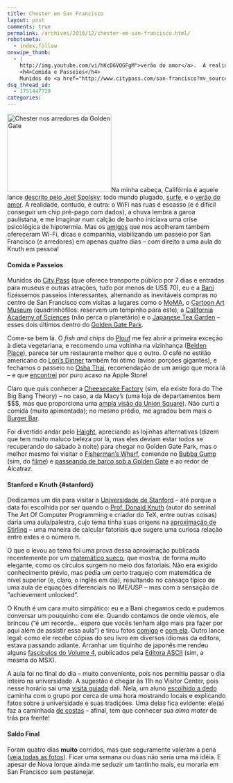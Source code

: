 ```yaml
---
title: Chester em San Francisco
layout: post
comments: true
permalink: /archives/2010/12/chester-em-san-francisco.html/
robotsmeta:
  - index,follow
onswipe_thumb:
  - |
    http://img.youtube.com/vi/hKcD6VQGFgM">verão do amor</a>.  A realidade, contudo, é outra: o WiFi nas ruas é escasso (e é difícil conseguir um chip pré-pago com dados), a chuva lembra a garoa paulistana, e me imaginar num calção de banho iniciava uma crise psicológica de hipotermia. Mas os <a href="http://www.flickr.com/photos/chesterbr/5256927172/in/set-72157625461891837/">amigos</a> que nos acolheram tambem ofereceram Wi-Fi, dicas e companhia, viabilizando um passeio por San Francisco (e arredores) em apenas quatro dias - com direito a uma aula do Knuth em pessoa!<span id="more-5597"></span>
    <h4>Comida e Passeios</h4>
    Munidos do <a href="http://www.citypass.com/san-francisco?mv_source=partnerfusion/0.jpg
dsq_thread_id:
  - 1751447729
categories:
---
```

[<img class="alignright size-full wp-image-5612" title="Chester nos arredores da Golden Gate" src="//chester.me/wp-content/uploads/2010/12/5257083232_4b995aa960_m.jpg" alt="Chester nos arredores da Golden Gate" width="240" height="180" />][1]Na minha cabeça, Califórnia é aquele lance [descrito pelo Joel Spolsky][2]: todo mundo plugado, [surfe][3], e o [verão do amor][4]. A realidade, contudo, é outra: o WiFi nas ruas é escasso (e é difícil conseguir um chip pré-pago com dados), a chuva lembra a garoa paulistana, e me imaginar num calção de banho iniciava uma crise psicológica de hipotermia. Mas os [amigos][5] que nos acolheram tambem ofereceram Wi-Fi, dicas e companhia, viabilizando um passeio por San Francisco (e arredores) em apenas quatro dias &#8211; com direito a uma aula do Knuth em pessoa!<!--more-->

#### Comida e Passeios

Munidos do [City Pass][6] (que oferece transporte público por 7 dias e entradas para museus e outras atrações, tudo por menos de US$ 70), eu e a [Bani][7] fizéssemos passeios interessantes, alternando as inevitáveis compras no centro de San Francisco com visitas a lugares como o [MoMA][8], o [Cartoon Art Museum][9] (quadrinhófilos: reservem um tempinho para este), a [California Academy of Sciences][10] (não perca o planetário) e o [Japanese Tea Garden][11] &#8211; esses dois últimos dentro do [Golden Gate Park][12].

Come-se bem lá. O *fish and chips* do [Plouf][13] me fez abrir a primeira exceção à dieta vegetariana, e recomendo uma voltinha na vizinhança ([Belden Place][14]), parece ter um restaurante melhor que o outro. O café no estilão americano do [Lori&#8217;s Dinner][15] também foi ótimo (aviso: porções gigantes), e fechamos o passeio no [Osha Thai][16], recomendação de um amigo que mora lá &#8211; e que [encontrei][17] por puro acaso na Apple Store!

Claro que quis conhecer a [Cheesecake Factory][18] (sim, ela existe fora do The Big Bang Theory) &#8211; no caso, a da Macy&#8217;s (uma loja de departamentos bem $$$, mas que proporciona uma [ampla visão da Union Square][19]). Não curti a comida (muito apimentada); no mesmo prédio, me agradou bem mais o [Burger Bar][20].

Foi divertido andar pelo [Haight][21], apreciando as lojinhas alternativas (dizem que tem muito maluco beleza por lá, mas eles deviam estar todos se recuperando do sábado à noite) para chegar no Golden Gate Park, mas o melhor mesmo foi visitar o [Fisherman&#8217;s Wharf][22], comendo no [Bubba Gump][23] (sim, do [filme][24]) e [passeando de barco sob a Golden Gate][25] e ao redor de Alcatraz.

#### Stanford e Knuth {#stanford}

Dedicamos um dia para visitar a [Universidade de Stanford][26] &#8211; até porque a data foi escolhida por ser quando o [Prof. Donald Knuth][27] (autor do seminal The Art Of Computer Programming e criador do TeX, entre outras coisas) daria uma aula/palestra, cujo tema tinha suas origens na [aproximação de Stirling][28] &#8211; uma maneira de calcular fatoriais que sugere uma curiosa relação entre estes e o número π.

O que o levou ao tema foi uma prova dessa aproximação publicada recentemente por um [matemático sueco][29], que mostra, de forma muito elegante, como os círculos surgem no meio dos fatoriais. Não era exigido conhecimento prévio, mas pedia um certo traquejo com matemática de nível superior (e, claro, o inglês em dia), resultando no cansaço típico de uma aula de equações diferenciais no IME/USP &#8211; mas com a sensação de &#8220;achievement unlocked&#8221;.

O Knuth é um cara muito simpático: eu e a Bani[][30] chegamos cedo e pudemos conversar um pouquinho com ele. Quando contamos de onde viemos, ele brincou (&#8220;é um recorde&#8230; espero que vocês tenham algo mais pra fazer por aqui além de assistir essa aula&#8221;) e tirou fotos [comigo][31] e [com ela][32]. Outro lance legal: como ele recebe cópias do seu livro em diversos idiomas da editora, estava passando adiante. Arranhar um tiquinho de japonês me rendeu alguns [fascículos do Volume 4][33], publicados pela [Editora ASCII][34] (sim, a mesma do MSX).

A aula foi no final do dia &#8211; muito conveniente, pois nos permitiu passar o dia inteiro na universidade. A sugestão é chegar às 11h no Visitor Center, pois nesse horário sai uma [visita guiada][35] dali. Nela, um aluno [escolhido a dedo][36] caminha com o grupo por cerca de uma hora mostrando locais e explicando fatos sobre a universidade e suas tradições. Uma delas fica evidente: ele(a) faz a caminhada [de costas][37] &#8211; afinal, tem que conhecer sua *alma mater* de trás pra frente!

#### Saldo Final

Foram quatro dias **muito** corridos, mas que seguramente valeram a pena ([veja todas as fotos][38]). Ficar uma semana ou duas não seria uma má idéia. E apesar de Nova Iorque ainda me seduzir um tantinho mais, eu moraria em San Francisco sem pestanejar.

 [1]: http://www.flickr.com/photos/chesterbr/5257083232/in/set-72157625461891837/
 [2]: http://www.joelonsoftware.com/items/2007/10/05.html
 [3]: http://www.youtube.com/watch?v=VU9-uY_32uA
 [4]: http://www.youtube.com/watch?v=hKcD6VQGFgM
 [5]: http://www.flickr.com/photos/chesterbr/5256927172/in/set-72157625461891837/
 [6]: http://www.citypass.com/san-francisco?mv_source=partnerfusion&cmpid=google_San%20francisco%2Bcity%20pass&gclid=CNygpLmI3aUCFQIGbAodlBWF2A
 [7]: http://baniverso.com/
 [8]: http://www.moma.org/
 [9]: http://cartoonart.org/
 [10]: http://www.calacademy.org/
 [11]: http://japaneseteagardensf.com/
 [12]: http://www.sfgate.com/neighborhoods/sf/goldengatepark/
 [13]: http://www.ploufsf.com/
 [14]: http://www.belden-place.com/
 [15]: http://www.lorisdiner.com/home.html
 [16]: http://www.oshathai.com/
 [17]: http://www.flickr.com/photos/chesterbr/5256528505/in/set-72157625461891837/
 [18]: http://www.thecheesecakefactory.com/
 [19]: http://www.flickr.com/photos/chesterbr/5256300487/in/set-72157625461891837/
 [20]: http://www.foodnut.com/469/burger-bar-san-francisco-restaurant-review/
 [21]: http://en.wikipedia.org/wiki/Haight-Ashbury
 [22]: http://www.flickr.com/photos/chesterbr/5257046398/in/set-72157625461891837/
 [23]: http://www.bubbagump.com/
 [24]: http://www.imdb.com/title/tt0109830/
 [25]: http://blueandgoldfleet.com/sightseeing-tours/water-sightseeing-tours/#_324
 [26]: http://www.stanford.edu/
 [27]: http://pt.wikipedia.org/wiki/Donald_Knuth
 [28]: http://pt.wikipedia.org/wiki/F%C3%B3rmula_de_Stirling
 [29]: http://www.math.chalmers.se/~wastlund/
 [30]: http://baniverso.com
 [31]: http://www.flickr.com/photos/chesterbr/5257028706/in/set-72157625461891837/
 [32]: http://www.flickr.com/photos/chesterbr/5257029612/in/set-72157625461891837/
 [33]: http://www.flickr.com/photos/chesterbr/5277182869/in/set-72157625461891837/
 [34]: http://en.wikipedia.org/wiki/ASCII_%28company%29
 [35]: http://www.stanford.edu/dept/visitorinfo/tours/walking.html
 [36]: http://www.stanfordalumni.org/news/magazine/2010/julaug/red/guides.html
 [37]: http://www.flickr.com/photos/chesterbr/5256998614/in/set-72157625461891837/
 [38]: http://www.flickr.com/photos/chesterbr/sets/72157625461891837/with/5256300487/
